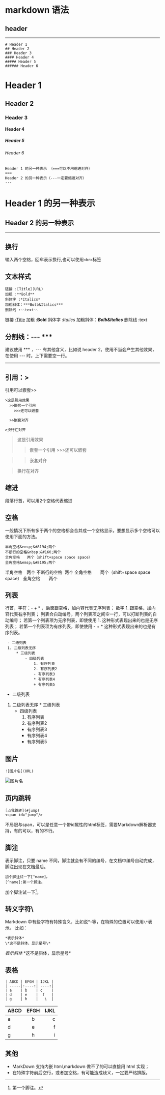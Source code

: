 # markdown 语法

## header

****

```
# Header 1
## Header 2
### Header 3
#### Header 4
##### Header 5
###### Header 6
```

# Header 1
## Header 2
### Header 3
#### Header 4
##### Header 5
###### Header 6

```
Header 1 的另一种表示 （===可以不用缩进对齐）
===
Header 2 的另一种表示（---一定要缩进对齐）
---
```

Header 1 的另一种表示
===
Header 2 的另一种表示
---
****

## 换行

输入两个空格，回车表示换行,也可以使用`<br>`标签<br>

## 文本样式

```
链接 :[Title](URL)
加粗 :**Bold**
斜体字 :*Italics*
加粗斜体：***Bolb&Italics***
删除线 :~~text~~
```

链接 :[Title](URL)
加粗 :**Bold**
斜体字 :*Italics*
加粗斜体：***Bolb&Italics***
删除线 :~~text~~

## 分割线：\-\-\- \*\*\*

 建议使用 \*\*\* ，\-\-\- 有其他含义，比如说 header 2，使用不当会产生其他效果，在使用 \-\-\- 时，上下需要空一行。

***

## 引用：\>

引用可以嵌套\>\>

```
>这是引用效果
  >>嵌套一个引用
    >>>还可以嵌套

  >>嵌套对齐

>换行在对齐
```

>这是引用效果
  >>嵌套一个引用
    >>>还可以嵌套

  >>嵌套对齐

>换行在对齐

## 缩进

段落行首，可以用2个空格代表缩进

## 空格

一般情况下所有多于两个的空格都会合并成一个空格显示，要想显示多个空格可以使用下面的方法。

```
半角空格&ensp;&#8194;两个
不断行的空格&nbsp;&#160;两个
全角空格　　两个（shift+space space space）
全角空格&emsp;&#8195;两个
```

半角空格&ensp;&#8194;两个
不断行的空格&nbsp;&#160;两个
全角空格　　两个（shift+space space space）
全角空格&emsp;&#8195;两个

## 列表

行首，字符：- + \* ，后面跟空格，加内容代表无序列表；
数字 1. 跟空格，加内容代表有序列表；
列表会自动编号，两个列表项之间空一行，可以打断列表的自动编号；
若第一个列表项为无序列表，即使使用 1. 这种形式表现出来的也是无序列表；
若第一个列表项为有序列表，即使使用 - + \* 这种形式表现出来的也是有序列表。

```
 - 二级列表
 1. 二级列表无序
     * 三级列表
         - 四级列表
             1. 有序列表
             2. 有序列表2
             - 有序列表3
             * 有序列表4
             + 有序列表5
```

  - 二级列表
  1. 二级列表无序
    * 三级列表
      - 四级列表
        1. 有序列表
        2. 有序列表2
        - 有序列表3
        * 有序列表4
        + 有序列表5

## 图片

```
![图片名](URL)
```

![图片名](http://upload-images.jianshu.io/upload_images/1649293-7a45cc2707a48b59.png?imageMogr2/auto-orient/strip%7CimageView2/2/w/1240)

## 页内跳转

```
[点我跳转](#jump)
<span id="jump"/>
```

不局限与span，可以是任意一个带id属性的html标签，需要Markdown解析器支持，有的可以，有的不行。

## 脚注

表示脚注，只要 name 不同，脚注就会有不同的编号，在文档中编号自动完成，脚注出现在文档最后。

```
加个脚注试一下[^name]。
[^name]:第一个脚注。
```

加个脚注试一下[^name]。
[^name]:第一个脚注。

## 转义字符\

Markdown 中有些字符有特殊含义，比如说\*-等，在特殊的位置可以使用`\*`表示。
比如：

```
*表示斜体*
\*这不是斜体，显示星号\*
```

*表示斜体*
\*这不是斜体，显示星号\*
## 表格

```
| ABCD | EFGH | IJKL |
| -----|:----:| ----:|
| a    | b    | c    |
| d    | e    |  f   |
| g    | h    |   i  |
```

| ABCD | EFGH | IJKL |
| -----|:----:| ----:|
| a    | b    | c    |
| d    | e    |  f   |
| g    | h    |   i  |

## 其他

- MarkDown 支持内嵌 html,markdown 做不了的可以直接用 html 实现；
- 在特殊字符前后空行，或者加空格，有可能造成歧义，一定要严格排版。
